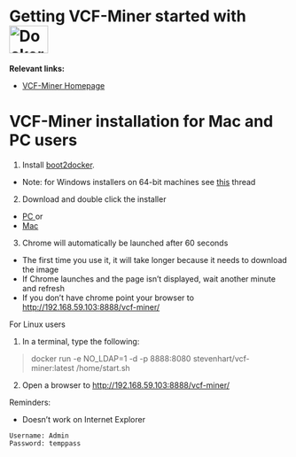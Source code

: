 
 # Getting VCF-Miner started with <img src="http://blog.phusion.nl/wp-content/uploads/2013/11/docker.png" width="70" height="50" alt="Docker">

**Relevant links:**

 * [VCF-Miner Homepage](http://bioinformaticstools.mayo.edu/research/vcf-miner/) 
 

# VCF-Miner installation for Mac and PC users

1.	Install [boot2docker](http://boot2docker.io/).  
 *	Note: for Windows installers on 64-bit machines see [this](http://stackoverflow.com/questions/20647610/verr-vmx-msr-vmxon-disabled-when-starting-an-image-from-oracle-virtual-box) thread

2.	Download and double click the installer 
 * <a href="https://raw.githubusercontent.com/Steven-N-Hart/vcf-miner/master/VCFMiner.bat" download> PC </a>or
 * <a href="https://raw.githubusercontent.com/Steven-N-Hart/vcf-miner/master/VCFMiner.command" download> Mac </a>

3.	Chrome will automatically be launched after 60 seconds
 *	The first time you use it, it will take longer because it needs to download the image
 *	If Chrome launches and the page isn’t displayed, wait another minute and refresh
 *	If you don’t have chrome point your browser to http://192.168.59.103:8888/vcf-miner/

For Linux users
1.	In a terminal, type the following:
> docker run -e NO_LDAP=1 -d -p 8888:8080 stevenhart/vcf-miner:latest /home/start.sh

2.	Open a browser to http://192.168.59.103:8888/vcf-miner/

Reminders: 
 * Doesn’t work on Internet Explorer

```
Username: Admin
Password: temppass
```